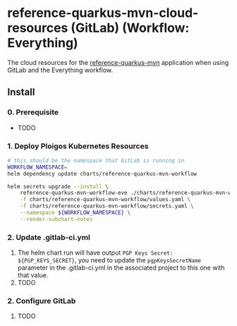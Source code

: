 # reference-quarkus-mvn-cloud-resources (GitLab) (Workflow: Everything)
The cloud resources for the [reference-quarkus-mvn](https://github.com/ploigos-reference-apps/reference-quarkus-mvn)
application when using GitLab and the Everything workflow.

## Install

### 0. Prerequisite

* TODO

### 1. Deploy Ploigos Kubernetes Resources

```bash
# this should be the namespace that GitLab is running in
WORKFLOW_NAMESPACE=
helm dependency update charts/reference-quarkus-mvn-workflow

helm secrets upgrade --install \
    reference-quarkus-mvn-workflow-eve ./charts/reference-quarkus-mvn-workflow \
    -f charts/reference-quarkus-mvn-workflow/values.yaml \
    -f charts/reference-quarkus-mvn-workflow/secrets.yaml \
    --namespace ${WORKFLOW_NAMESPACE} \
    --render-subchart-notes
```

### 2. Update .gitlab-ci.yml

1. The helm chart run will have output `PGP Keys Secret: ${PGP_KEYS_SECRET}`, you need to update
the `pgpKeysSecretName` parameter in the .gitlab-ci.yml in the associated project to this one
with that value.
2. TODO

### 2. Configure GitLab

1. TODO
